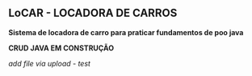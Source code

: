 
## LoCAR - LOCADORA DE CARROS

**Sistema de locadora de carro para praticar fundamentos de poo java**


**CRUD JAVA EM CONSTRUÇÃO**













_add file via upload - test_
